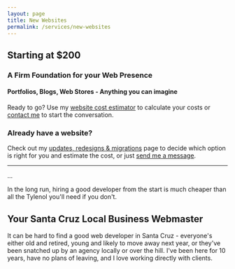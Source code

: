 ```yaml
---
layout: page
title: New Websites
permalink: /services/new-websites
---
```

## Starting at $200

### A Firm Foundation for your Web Presence

#### Portfolios, Blogs, Web Stores - Anything you can imagine

Ready to go? Use my [website cost estimator](/services/new-website/cost-estimator) to calculate your costs or [contact me](/contact) to start the conversation.

### Already have a website?

Check out my [updates, redesigns & migrations](/services/updates-redesigns-migrations) page to decide which option is right for you and estimate the cost, or just [send me a message](/contact).

<hr>

...

In the long run, hiring a good developer from the start is much cheaper than all the Tylenol you'll need if you don't.




## Your Santa Cruz Local Business Webmaster

It can be hard to find a good web developer in Santa Cruz - everyone's either old and retired, young and likely to move away next year, or they've been snatched up by an agency locally or over the hill. I've been here for 10 years, have no plans of leaving, and I love working directly with clients.